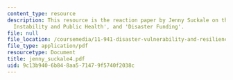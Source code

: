 ```yaml
---
content_type: resource
description: This resource is the reaction paper by Jenny Suckale on the topics 'Climate
  Instability and Public Health', and 'Disaster Funding'.
file: null
file_location: /coursemedia/11-941-disaster-vulnerability-and-resilience-spring-2005/9c13b9406b848aa571479f5740f2038c_jenny_suckale4.pdf
file_type: application/pdf
resourcetype: Document
title: jenny_suckale4.pdf
uid: 9c13b940-6b84-8aa5-7147-9f5740f2038c
---
```

